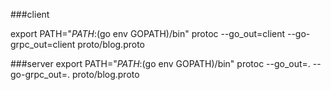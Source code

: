###client

export PATH="$PATH:$(go env GOPATH)/bin"
protoc --go_out=client --go-grpc_out=client proto/blog.proto

###server
export PATH="$PATH:$(go env GOPATH)/bin"
protoc --go_out=. --go-grpc_out=. proto/blog.proto
